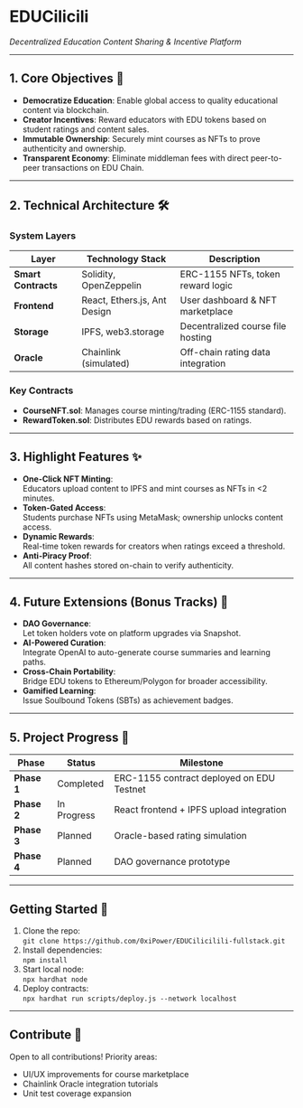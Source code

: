 # EDUCilicili  
*Decentralized Education Content Sharing & Incentive Platform*

---

## 1. Core Objectives 🎯
- **Democratize Education**: Enable global access to quality educational content via blockchain.
- **Creator Incentives**: Reward educators with EDU tokens based on student ratings and content sales.
- **Immutable Ownership**: Securely mint courses as NFTs to prove authenticity and ownership.
- **Transparent Economy**: Eliminate middleman fees with direct peer-to-peer transactions on EDU Chain.

---

## 2. Technical Architecture 🛠️
### System Layers
| Layer               | Technology Stack          | Description                          |
|---------------------|---------------------------|--------------------------------------|
| **Smart Contracts** | Solidity, OpenZeppelin     | ERC-1155 NFTs, token reward logic    |
| **Frontend**        | React, Ethers.js, Ant Design | User dashboard & NFT marketplace     |
| **Storage**         | IPFS, web3.storage         | Decentralized course file hosting    |
| **Oracle**          | Chainlink (simulated)      | Off-chain rating data integration    |

### Key Contracts
- **CourseNFT.sol**: Manages course minting/trading (ERC-1155 standard).
- **RewardToken.sol**: Distributes EDU rewards based on ratings.

---

## 3. Highlight Features ✨
- **One-Click NFT Minting**:  
  Educators upload content to IPFS and mint courses as NFTs in <2 minutes.
- **Token-Gated Access**:  
  Students purchase NFTs using MetaMask; ownership unlocks content access.
- **Dynamic Rewards**:  
  Real-time token rewards for creators when ratings exceed a threshold.
- **Anti-Piracy Proof**:  
  All content hashes stored on-chain to verify authenticity.

---

## 4. Future Extensions (Bonus Tracks) 🚀
- **DAO Governance**:  
  Let token holders vote on platform upgrades via Snapshot.
- **AI-Powered Curation**:  
  Integrate OpenAI to auto-generate course summaries and learning paths.
- **Cross-Chain Portability**:  
  Bridge EDU tokens to Ethereum/Polygon for broader accessibility.
- **Gamified Learning**:  
  Issue Soulbound Tokens (SBTs) as achievement badges.

---

## 5. Project Progress 📌
| Phase       | Status     | Milestone                           |
|-------------|------------|-------------------------------------|
| **Phase 1** | Completed  | ERC-1155 contract deployed on EDU Testnet |
| **Phase 2** | In Progress| React frontend + IPFS upload integration |
| **Phase 3** | Planned    | Oracle-based rating simulation      |
| **Phase 4** | Planned    | DAO governance prototype            |

---

## Getting Started 🚀
1. Clone the repo:  
   `git clone https://github.com/0xiPower/EDUCilicilili-fullstack.git`
2. Install dependencies:  
   `npm install`
3. Start local node:  
   `npx hardhat node`
4. Deploy contracts:  
   `npx hardhat run scripts/deploy.js --network localhost`

---

## Contribute 🤝  
Open to all contributions! Priority areas:  
- UI/UX improvements for course marketplace  
- Chainlink Oracle integration tutorials  
- Unit test coverage expansion  
